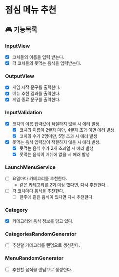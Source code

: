 # 점심 메뉴 추천

## 🎮 기능목록

### InputView 
- [x] 코치들의 이름을 입력 받는다.
- [x] 각 코치들의 못먹는 음식을 입력받는다.

### OutputView
- [x] 게임 시작 문구를 출력한다.
- [x] 메뉴 추천 결과를 출력한다.
- [x] 게임 종료 문구를 출력한다.

### InputValidation 
- [x] 코치의 이름 입력값이 적절하지 않을 시 에러 발생.
   - [x] 코치의 이름이 2글자 미만, 4글자 초과 이면 에러 발생
   - [x] 코치의 수가 2명미만, 5명 초과 시 에러 발생
- [x] 못먹는 음식 입력값이 적절하지 않을 시 에러 발생.
   - [x] 못먹는 음식 수가 2개 초과일 시 에러 발생
   - [x] 못먹는 음식이 메뉴에 없을 시 에러 발생

### LaunchMenuService
- [ ] 요일마다 카테고리를 추천한다.
   - 같은 카테고리를 2회 이상 했다면, 다시 추천한다.
- [ ] 각 코치마다 음식을 추천한다.
   - [ ] 한주에 같은 음식이 있다면 다시 추천한다.

### Category
- [x] 카테고리와 음식 정보를 담고 있다.

### CategoriesRandomGenerator
- [ ] 추천할 카테고리를 랜덤으로 생성한다.

### MenuRandomGenerator
- [ ] 추천할 음식을 랜덤으로 생성한다.
